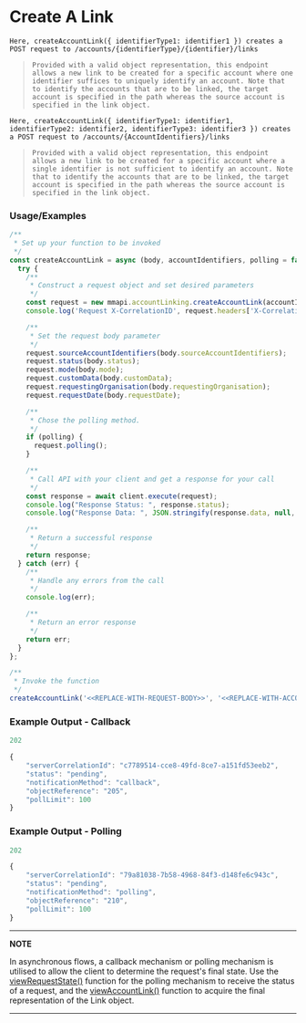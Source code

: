 
# Create A Link

`Here, createAccountLink({ identifierType1: identifier1 }) creates a POST request to /accounts/{identifierType}/{identifier}/links`

> `Provided with a valid object representation, this endpoint allows a new link to be created for a specific account where one identifier suffices to uniquely identify an account. Note that to identify the accounts that are to be linked, the target account is specified in the path whereas the source account is specified in the link object.`

`Here, createAccountLink({ identifierType1: identifier1, identifierType2: identifier2, identifierType3: identifier3 }) creates a POST request to /accounts/{AccountIdentifiers}/links`

> `Provided with a valid object representation, this endpoint allows a new link to be created for a specific account where a single identifier is not sufficient to identify an account. Note that to identify the accounts that are to be linked, the target account is specified in the path whereas the source account is specified in the link object.`

### Usage/Examples

```javascript
/**
 * Set up your function to be invoked
 */
const createAccountLink = async (body, accountIdentifiers, polling = false) => {
  try {
    /**
     * Construct a request object and set desired parameters
     */
    const request = new mmapi.accountLinking.createAccountLink(accountIdentifiers);
    console.log('Request X-CorrelationID', request.headers['X-CorrelationID']);

    /**
     * Set the request body parameter
     */
    request.sourceAccountIdentifiers(body.sourceAccountIdentifiers);
    request.status(body.status);
    request.mode(body.mode);
    request.customData(body.customData);
    request.requestingOrganisation(body.requestingOrganisation);
    request.requestDate(body.requestDate);

    /**
     * Chose the polling method.
     */
    if (polling) {
      request.polling();
    }

    /**
     * Call API with your client and get a response for your call
     */
    const response = await client.execute(request);
    console.log("Response Status: ", response.status);
    console.log("Response Data: ", JSON.stringify(response.data, null, 4));

    /**
     * Return a successful response
     */
    return response;
  } catch (err) {
    /**
     * Handle any errors from the call
     */
    console.log(err);

    /**
     * Return an error response
     */
    return err;
  }
};

/**
 * Invoke the function
 */
createAccountLink('<<REPLACE-WITH-REQUEST-BODY>>', '<<REPLACE-WITH-ACCOUNT-IDENTIFIERS>>');
```

### Example Output - Callback

```javascript
202

{
    "serverCorrelationId": "c7789514-cce8-49fd-8ce7-a151fd53eeb2",
    "status": "pending",
    "notificationMethod": "callback",
    "objectReference": "205",
    "pollLimit": 100
}
```

### Example Output - Polling

```javascript
202

{
    "serverCorrelationId": "79a81038-7b58-4968-84f3-d148fe6c943c",
    "status": "pending",
    "notificationMethod": "polling",
    "objectReference": "210",
    "pollLimit": 100
}
```

---

**NOTE**

In asynchronous flows, a callback mechanism or polling mechanism is utilised to allow the client to determine the request's final state. Use the [viewRequestState()](viewRequestState.Readme.md) function for the polling mechanism to receive the status of a request, and the [viewAccountLink()](viewAccountLink.Readme.md) function to acquire the final representation of the Link object.

---